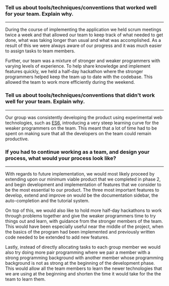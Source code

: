 ### Tell us about tools/techniques/conventions that worked well for your team. Explain why.
-------------------------------

  During the course of implementing the application we held scrum meetings twice a week and that allowed our team to keep track of what needed to get done, what was taking longer than usual and what was accomplished. As a result of this we were always aware of our progress and it was much easier to assign tasks to team members.

  Further, our team was a mixture of stronger and weaker programmers with varying levels of experience. To help share knowledge and implement features quickly, we held a half-day hackathon where the stronger programmers helped keep the team up to date with the codebase. This allowed the team to work more efficiently during the weekend.

### Tell us about tools/techniques/conventions that didn't work well for your team. Explain why.
-------------------------------

Our group was consistently developing the product using experimental web technologies, such as [ES6](https://github.com/lukehoban/es6features), introducing a very steep learning curve for the weaker programmers on the team. This meant that a lot of time had to be spent on making sure that all the developers on the team could remain productive.

### If you had to continue working as a team, and design your process, what would your process look like?
-------------------------------

With regards to future implementation, we would most likely proceed by extending upon our minimum viable product that we completed in phase 2, and begin development and implementation of features that we consider to be the most essential to our product. The three most important features to develop, extend and improve on would be the documentation sidebar, the auto-completion and the tutorial system. 

On top of this, we would also like to hold more half-day hackathons to work through problems together and give the weaker programmers time to try things out and learn, with guidance from the stronger members of the team. This would have been especially useful near the middle of the project, when the basics of the program had been implemented and previously written code needed to be extended to add new features.

Lastly, instead of directly allocating tasks to each group member we would also try doing more pair programming where we pair a member with a strong programming background with another member whose programming background is not as strong at the beginning of the development phase. This would allow all the team members to learn the newer technologies that we are using at the beginning and shorten the time it would take for the the team to learn them.


